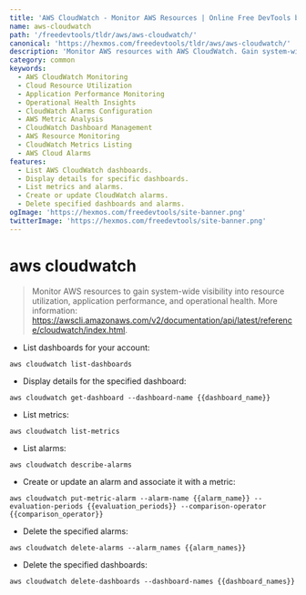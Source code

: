 ```yaml
---
title: 'AWS CloudWatch - Monitor AWS Resources | Online Free DevTools by Hexmos'
name: aws-cloudwatch
path: '/freedevtools/tldr/aws/aws-cloudwatch/'
canonical: 'https://hexmos.com/freedevtools/tldr/aws/aws-cloudwatch/'
description: 'Monitor AWS resources with AWS CloudWatch. Gain system-wide visibility and optimize application performance. Free online tool, no registration required.'
category: common
keywords:
  - AWS CloudWatch Monitoring
  - Cloud Resource Utilization
  - Application Performance Monitoring
  - Operational Health Insights
  - CloudWatch Alarms Configuration
  - AWS Metric Analysis
  - CloudWatch Dashboard Management
  - AWS Resource Monitoring
  - CloudWatch Metrics Listing
  - AWS Cloud Alarms
features:
  - List AWS CloudWatch dashboards.
  - Display details for specific dashboards.
  - List metrics and alarms.
  - Create or update CloudWatch alarms.
  - Delete specified dashboards and alarms.
ogImage: 'https://hexmos.com/freedevtools/site-banner.png'
twitterImage: 'https://hexmos.com/freedevtools/site-banner.png'
---
```


# aws cloudwatch

> Monitor AWS resources to gain system-wide visibility into resource utilization, application performance, and operational health.
> More information: <https://awscli.amazonaws.com/v2/documentation/api/latest/reference/cloudwatch/index.html>.

- List dashboards for your account:

`aws cloudwatch list-dashboards`

- Display details for the specified dashboard:

`aws cloudwatch get-dashboard --dashboard-name {{dashboard_name}}`

- List metrics:

`aws cloudwatch list-metrics`

- List alarms:

`aws cloudwatch describe-alarms`

- Create or update an alarm and associate it with a metric:

`aws cloudwatch put-metric-alarm --alarm-name {{alarm_name}} --evaluation-periods {{evaluation_periods}} --comparison-operator {{comparison_operator}}`

- Delete the specified alarms:

`aws cloudwatch delete-alarms --alarm_names {{alarm_names}}`

- Delete the specified dashboards:

`aws cloudwatch delete-dashboards --dashboard-names {{dashboard_names}}`

